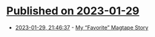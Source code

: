 # [Published on 2023-01-29](index.md)

* [2023-01-29, 21:46:37](https://news.ycombinator.com/item?id=34573094) - [My “Favorite” Magtape Story](https://minnie.tuhs.org/pipermail/tuhs/2023-January/027546.html)
